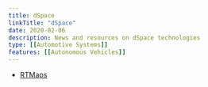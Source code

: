 ```yaml
---
title: dSpace
linkTitle: "dSpace"
date: 2020-02-06
description: News and resources on dSpace technologies
type: [[Automotive Systems]]
features: [[Autonomous Vehicles]]
---
```


* [RTMaps](https://www.dspace.com/en/inc/home/products/sw/impsw/rtmaps.cfm)
